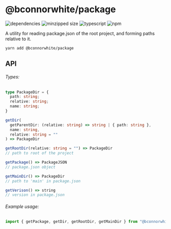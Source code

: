 # @bconnorwhite/package
![dependencies](https://img.shields.io/david/bconnorwhite/package)
![minzipped size](https://img.shields.io/bundlephobia/minzip/@bconnorwhite/package)
![typescript](https://img.shields.io/github/languages/top/bconnorwhite/package)
![npm](https://img.shields.io/npm/v/@bconnorwhite/package)

A utility for reading package.json of the root project, and forming paths relative to it.

```
yarn add @bconnorwhite/package
```

## API
###### Types:
```ts
type PackageDir = {
  path: string;
  relative: string;
  name: string;
}

getDir(
  getParentDir: (relative: string) => string | { path: string },
  name: string,
  relative: string = ""
) => PackageDir

getRootDir(relative: string = "") => PackageDir
// path to root of the project

getPackage() => PackageJSON
// package.json object

getMainDir() => PackageDir
// path to 'main' in package.json

getVerison() => string
// version in package.json
```
###### Example usage:
```js
import { getPackage, getDir, getRootDir, getMainDir } from "@bconnorwhite/package";
```
